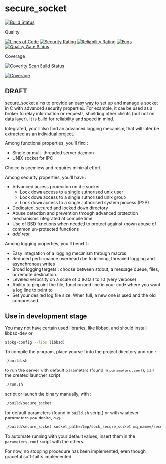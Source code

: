# secure_socket

[![Build Status](https://travis-ci.com/bytemare/secure_socket.svg?branch=master)](https://travis-ci.com/bytemare/secure_socket)  
<!---
![Badges](https://img.shields.io/badge/It%20has%20so%20many-badges-success.svg)
--->

Quality

[![Lines of Code](https://sonarcloud.io/api/project_badges/measure?project=bytemare_secure_socket&metric=ncloc)](https://sonarcloud.io/dashboard?id=bytemare_secure_socket)
[![Security Rating](https://sonarcloud.io/api/project_badges/measure?project=bytemare_secure_socket&metric=security_rating)](https://sonarcloud.io/dashboard?id=bytemare_secure_socket)
[![Reliability Rating](https://sonarcloud.io/api/project_badges/measure?project=bytemare_secure_socket&metric=reliability_rating)](https://sonarcloud.io/dashboard?id=bytemare_secure_socket)
[![Bugs](https://sonarcloud.io/api/project_badges/measure?project=bytemare_secure_socket&metric=bugs)](https://sonarcloud.io/dashboard?id=bytemare_secure_socket)
[![Quality Gate Status](https://sonarcloud.io/api/project_badges/measure?project=bytemare_secure_socket&metric=alert_status)](https://sonarcloud.io/dashboard?id=bytemare_secure_socket)
<!---
[![Codacy Badge](https://api.codacy.com/project/badge/Grade/25f1bf2516a148cc9104b1b6b18a379c)](https://www.codacy.com/app/bytemare/secure_socket)
--->
Coverage

<a href="https://scan.coverity.com/projects/bytemare-secure_socket">
  <img alt="Coverity Scan Build Status"
       src="https://scan.coverity.com/projects/18404/badge.svg"/>
</a>

[![Coverage](https://sonarcloud.io/api/project_badges/measure?project=bytemare_secure_socket&metric=coverage)](https://sonarcloud.io/dashboard?id=bytemare_secure_socket)

## DRAFT

secure_socket aims to provide an easy way to set up and manage a socket in C with advanced security properties.
For example, it can be used as a broker to relay information or requests, shielding other clients (but not on data layer).
It is build for reliability and speed in mind.

Integrated, you'll also find an advanced logging mecanism, that will later be extracted as an individual project.

Among functional properties, you'll find :

  - Single or multi-threaded server daemon
  - UNIX socket for IPC

Choice is seemless and requires minimal effort.

Among security properties, you'll have :

  - Advanced access protection on the socket
    - Lock down access to a single authorised unix user
    - Lock down access to a single authorised unix group
    - Lock down access to a single authorised system process (P2P)
  - Dedicated, secured and locked down directory
  - Abuse detection and prevention through advanced protection mechanisms integrated at compile time
  - Use of BSD functions when needed to protect against known abuse of common un-protected functions
  - *add rest*

Among logging properties, you'll benefit :

  - Easy integration of a logging mecanism through macros
  - Reduced performance overhead due to inlining, threaded logging and asynchronous writes
  - Broad logging targets : choose between stdout, a message queue, files, or remote destination.
  - Leveled verbosity on a scale of 0 (Fatal) to 10 (very verbose)
  - Ability to pinpoint the file, function and line in your code where you want a log line to point to
  - Set your desired log file size. When full, a new one is used and the old compressed.

## Use in development stage

You may not have certain used libraries, like libbsd, and should install libbsd-dev or

```bash
$(pkg-config --libs libbsd)
```

To compile the program, place yourself into the project directory and run :

 ```bash
./build.sh
```

to run the server with default parameters (found in `parameters.conf`), call the created launcher script

 ```bash
./run.sh
```

script or launch the binary manually, with :

```bash
./build/secure_socket
```

for default parameters (found in `build.sh` script) or with whatever parameters you desire, e.g. :

```bash
./build/secure_socket socket_path=/tmp/sock_secure_socket mq_name=/secure_socket_MQ log_file=/home/secure_socket/log/secure_socket_logs domain=AF_UNIX protocol=SOCK_STREAM max_connections=200 socket_permissions=0770 authorised_peer_username=www-data
```

To automate running with your default values, insert them in the `parameters.conf` script with the others.

For now, no stopping procedure has been implemented, even though graceful soft-fail is implemented.
